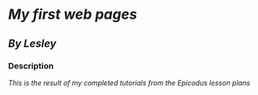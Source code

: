 # _My first web pages_

## _**By Lesley**_

### Description

_This is the result of my completed tutorials from the Epicodus lesson plans_
